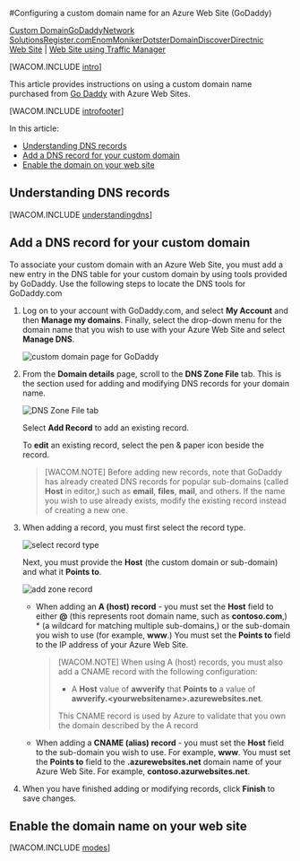 <properties title="Learn how to configure an Azure web site to use a domain name registered with GoDaddy" pageTitle="Configure a GoDaddy domain name for an Azure web site" metaKeywords="Azure, Azure Web Sites, domain name" description="" services="web-sites" documentationCenter="" authors="larryfr, jroth" />

#Configuring a custom domain name for an Azure Web Site (GoDaddy)

<div class="dev-center-tutorial-selector sublanding"><a href="/en-us/documentation/articles/web-sites-custom-domain-name" title="Custom Domain">Custom Domain</a><a href="/en-us/documentation/articles/web-sites-godaddy-custom-domain-name" title="GoDaddy" class="current">GoDaddy</a><a href="/en-us/documentation/articles/web-sites-network-solutions-custom-domain-name" title="Network Solutions">Network Solutions</a><a href="/en-us/documentation/articles/web-sites-registerdotcom-custom-domain-name" title="Register.com">Register.com</a><a href="/en-us/documentation/articles/web-sites-enom-custom-domain-name" title="Enom">Enom</a><a href="/en-us/documentation/articles/web-sites-moniker-custom-domain-name" title="Moniker">Moniker</a><a href="/en-us/documentation/articles/web-sites-dotster-custom-domain-name" title="Dotster">Dotster</a><a href="/en-us/documentation/articles/web-sites-domaindiscover-custom-domain-name" title="DomainDiscover">DomainDiscover</a><a href="/en-us/documentation/articles/web-sites-directnic-custom-domain-name" title="Directnic">Directnic</a></div>
<div class="dev-center-tutorial-subselector"><a href="/en-us/documentation/articles/web-sites-godaddy-custom-domain-name/" title="Web Sites" class="current">Web Site</a> | <a href="/en-us/documentation/articles/web-sites-godaddy-traffic-manager-custom-domain-name/" title="Web Site using Traffic Manager">Web Site using Traffic Manager</a></div>

[WACOM.INCLUDE [intro](../includes/custom-dns-web-site-intro.md)]

This article provides instructions on using a custom domain name purchased from [Go Daddy](https://godaddy.com) with Azure Web Sites.

[WACOM.INCLUDE [introfooter](../includes/custom-dns-web-site-intro-notes.md)]

In this article:

-   [Understanding DNS records](#understanding-records)
-   [Add a DNS record for your custom domain](#bkmk_configurecname)
-   [Enable the domain on your web site](#enabledomain)

<h2><a name="understanding-records"></a>Understanding DNS records</h2>

[WACOM.INCLUDE [understandingdns](../includes/custom-dns-web-site-understanding-dns-raw.md)]


<h2><a name="bkmk_configurecname"></a>Add a DNS record for your custom domain</h2>

To associate your custom domain with an Azure Web Site, you must add a new entry in the DNS table for your custom domain by using tools provided by GoDaddy. Use the following steps to locate the DNS tools for GoDaddy.com

1. Log on to your account with GoDaddy.com, and select **My Account** and then **Manage my domains**. Finally, select the drop-down menu for the domain name that you wish to use with your Azure Web Site and select **Manage DNS**.

	![custom domain page for GoDaddy](./media/web-sites-custom-domain-name/godaddy-customdomain.png)

2. From the **Domain details** page, scroll to the **DNS Zone File** tab. This is the section used for adding and modifying DNS records for your domain name. 

	![DNS Zone File tab](./media/web-sites-custom-domain-name/godaddy-zonetab.png)

	Select **Add Record** to add an existing record.

	To **edit** an existing record, select the pen & paper icon beside the record.

	> [WACOM.NOTE] Before adding new records, note that GoDaddy has already created DNS records for popular sub-domains (called **Host** in editor,) such as **email**, **files**, **mail**, and others. If the name you wish to use already exists, modify the existing record instead of creating a new one.

4. When adding a record, you must first select the record type.

	![select record type](./media/web-sites-custom-domain-name/godaddy-selectrecordtype.png)

	Next, you must provide the **Host** (the custom domain or sub-domain) and what it **Points to**.

	![add zone record](./media/web-sites-custom-domain-name/godaddy-addzonerecord.png)

	* When adding an **A (host) record** - you must set the **Host** field to either **@** (this represents root domain name, such as **contoso.com**,) * (a wildcard for matching multiple sub-domains,) or the sub-domain you wish to use (for example, **www**.) You must set the **Points to** field to the IP address of your Azure Web Site.
	
		> [WACOM.NOTE] When using A (host) records, you must also add a CNAME record with the following configuration:
		> 
		> * A **Host** value of **awverify** that **Points to** a value of **awverify.&lt;yourwebsitename&gt;.azurewebsites.net**.
		> 
		> This CNAME record is used by Azure to validate that you own the domain described by the A record

	* When adding a **CNAME (alias) record** - you must set the **Host** field to the sub-domain you wish to use. For example, **www**. You must set the **Points to** field to the **.azurewebsites.net** domain name of your Azure Web Site. For example, **contoso.azurwebsites.net**.


5. When you have finished adding or modifying records, click **Finish** to save changes.

<h2><a name="enabledomain"></a>Enable the domain name on your web site</h2>

[WACOM.INCLUDE [modes](../includes/custom-dns-web-site-enable-on-web-site.md)]

